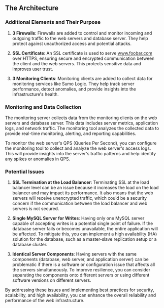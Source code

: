 ## The Architecture



### Additional Elements and Their Purpose

1. **3 Firewalls**: Firewalls are added to control and monitor incoming and outgoing traffic to the web servers and database server. They help protect against unauthorized access and potential attacks.

2. **SSL Certificate**: An SSL certificate is used to serve www.foobar.com over HTTPS, ensuring secure and encrypted communication between the client and the web servers. This protects sensitive data and improves user trust.

3. **3 Monitoring Clients**: Monitoring clients are added to collect data for monitoring services like Sumo Logic. They help track server performance, detect anomalies, and provide insights into the infrastructure's health.

### Monitoring and Data Collection

The monitoring server collects data from the monitoring clients on the web servers and database server. This data includes server metrics, application logs, and network traffic. The monitoring tool analyzes the collected data to provide real-time monitoring, alerting, and reporting capabilities.

To monitor the web server's QPS (Queries Per Second), you can configure the monitoring tool to collect and analyze the web server's access logs. This will provide insights into the server's traffic patterns and help identify any spikes or anomalies in QPS.

### Potential Issues

1. **SSL Termination at the Load Balancer**: Terminating SSL at the load balancer level can be an issue because it increases the load on the load balancer and may impact its performance. It also means that the web servers will receive unencrypted traffic, which could be a security concern if the communication between the load balancer and web servers is not secured.

2. **Single MySQL Server for Writes**: Having only one MySQL server capable of accepting writes is a potential single point of failure. If the database server fails or becomes unavailable, the entire application will be affected. To mitigate this, you can implement a high availability (HA) solution for the database, such as a master-slave replication setup or a database cluster.

3. **Identical Server Components**: Having servers with the same components (database, web server, and application server) can be problematic if there is a software or configuration issue that affects all the servers simultaneously. To improve resilience, you can consider separating the components onto different servers or using different software versions on different servers.

By addressing these issues and implementing best practices for security, scalability, and high availability, you can enhance the overall reliability and performance of the web infrastructure.